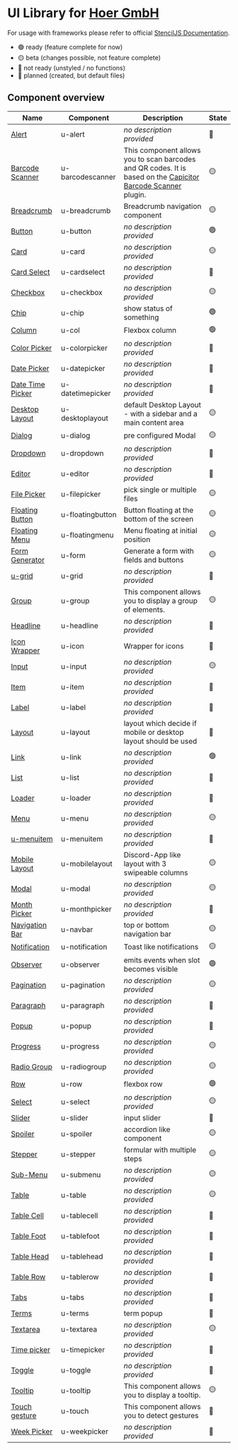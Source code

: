 # UI Library for [Hoer GmbH](https://hoer-electronic.de/en/)

For usage with frameworks please refer to official [StencilJS Documentation](https://stenciljs.com/docs/overview).
- 🟢 ready (feature complete for now)
- 🟡 beta (changes possible, not feature complete)
- 🔴 not ready (unstyled / no functions)
- 🔵 planned (created, but default files)

## Component overview

|Name|Component|Description|State|
|---|---|---|---|
|[Alert](./src/components/u-alert)|u-alert|*no description provided*|🔵|
|[Barcode Scanner](./src/components/u-barcodescanner)|u-barcodescanner|This component allows you to scan barcodes and QR codes. It is based on the [Capicitor Barcode Scanner](https://github.com/capacitor-community/barcode-scanner) plugin.|🟡|
|[Breadcrumb](./src/components/u-breadcrumb)|u-breadcrumb|Breadcrumb navigation component|🟡|
|[Button](./src/components/u-button)|u-button|*no description provided*|🟢|
|[Card](./src/components/u-card)|u-card|*no description provided*|🟡|
|[Card Select](./src/components/u-cardselect)|u-cardselect|*no description provided*|🔵|
|[Checkbox](./src/components/u-checkbox)|u-checkbox|*no description provided*|🟡|
|[Chip](./src/components/u-chip)|u-chip|show status of something|🟢|
|[Column](./src/components/u-col)|u-col|Flexbox column|🟢|
|[Color Picker](./src/components/u-colorpicker)|u-colorpicker|*no description provided*|🔵|
|[Date Picker](./src/components/u-datepicker)|u-datepicker|*no description provided*|🔵|
|[Date Time Picker](./src/components/u-datetimepicker)|u-datetimepicker|*no description provided*|🔵|
|[Desktop Layout](./src/components/u-desktoplayout)|u-desktoplayout|default Desktop Layout - with a sidebar and a main content area|🟡|
|[Dialog](./src/components/u-dialog)|u-dialog|pre configured Modal|🟡|
|[Dropdown](./src/components/u-dropdown)|u-dropdown|*no description provided*|🔵|
|[Editor](./src/components/u-editor)|u-editor|*no description provided*|🔵|
|[File Picker](./src/components/u-filepicker)|u-filepicker|pick single or multiple files|🟡|
|[Floating Button](./src/components/u-floatingbutton)|u-floatingbutton|Button floating at the bottom of the screen|🟡|
|[Floating Menu](./src/components/u-floatingmenu)|u-floatingmenu|Menu floating at initial position|🟡|
|[Form Generator](./src/components/u-form)|u-form|Generate a form with fields and buttons|🟡|
|[u-grid](./src/components/u-grid)|u-grid|*no description provided*|🔵|
|[Group](./src/components/u-group)|u-group|This component allows you to display a group of elements.|🟡|
|[Headline](./src/components/u-headline)|u-headline|*no description provided*|🔵|
|[Icon Wrapper](./src/components/u-icon)|u-icon|Wrapper for icons|🔵|
|[Input](./src/components/u-input)|u-input|*no description provided*|🟡|
|[Item](./src/components/u-item)|u-item|*no description provided*|🔵|
|[Label](./src/components/u-label)|u-label|*no description provided*|🔵|
|[Layout](./src/components/u-layout)|u-layout|layout which decide if mobile or desktop layout should be used|🔵|
|[Link](./src/components/u-link)|u-link|*no description provided*|🟢|
|[List](./src/components/u-list)|u-list|*no description provided*|🔵|
|[Loader](./src/components/u-loader)|u-loader|*no description provided*|🔵|
|[Menu](./src/components/u-menu)|u-menu|*no description provided*|🟡|
|[u-menuitem](./src/components/u-menuitem)|u-menuitem|*no description provided*|🔵|
|[Mobile Layout](./src/components/u-mobilelayout)|u-mobilelayout|Discord-App like layout with 3 swipeable columns|🟡|
|[Modal](./src/components/u-modal)|u-modal|*no description provided*|🟡|
|[Month Picker](./src/components/u-monthpicker)|u-monthpicker|*no description provided*|🔵|
|[Navigation Bar](./src/components/u-navbar)|u-navbar|top or bottom navigation bar|🟡|
|[Notification](./src/components/u-notification)|u-notification|Toast like notifications|🟡|
|[Observer](./src/components/u-observer)|u-observer|emits events when slot becomes visible|🟢|
|[Pagination](./src/components/u-pagination)|u-pagination|*no description provided*|🟡|
|[Paragraph](./src/components/u-paragraph)|u-paragraph|*no description provided*|🔵|
|[Popup](./src/components/u-popup)|u-popup|*no description provided*|🔵|
|[Progress](./src/components/u-progress)|u-progress|*no description provided*|🟡|
|[Radio Group](./src/components/u-radiogroup)|u-radiogroup|*no description provided*|🟡|
|[Row](./src/components/u-row)|u-row|flexbox row|🟢|
|[Select](./src/components/u-select)|u-select|*no description provided*|🟡|
|[Slider](./src/components/u-slider)|u-slider|input slider|🔵|
|[Spoiler](./src/components/u-spoiler)|u-spoiler|accordion like component|🟡|
|[Stepper](./src/components/u-stepper)|u-stepper|formular with multiple steps|🟡|
|[Sub-Menu](./src/components/u-submenu)|u-submenu|*no description provided*|🟡|
|[Table](./src/components/u-table)|u-table|*no description provided*|🟡|
|[Table Cell](./src/components/u-tablecell)|u-tablecell|*no description provided*|🔴|
|[Table Foot](./src/components/u-tablefoot)|u-tablefoot|*no description provided*|🔵|
|[Table Head](./src/components/u-tablehead)|u-tablehead|*no description provided*|🔵|
|[Table Row](./src/components/u-tablerow)|u-tablerow|*no description provided*|🔵|
|[Tabs](./src/components/u-tabs)|u-tabs|*no description provided*|🔵|
|[Terms](./src/components/u-terms)|u-terms|term popup|🔵|
|[Textarea](./src/components/u-textarea)|u-textarea|*no description provided*|🟡|
|[Time picker](./src/components/u-timepicker)|u-timepicker|*no description provided*|🔵|
|[Toggle](./src/components/u-toggle)|u-toggle|*no description provided*|🔵|
|[Tooltip](./src/components/u-tooltip)|u-tooltip|This component allows you to display a tooltip.|🟡|
|[Touch gesture](./src/components/u-touch)|u-touch|This component allows you to detect gestures|🔵|
|[Week Picker](./src/components/u-weekpicker)|u-weekpicker|*no description provided*|🔵|